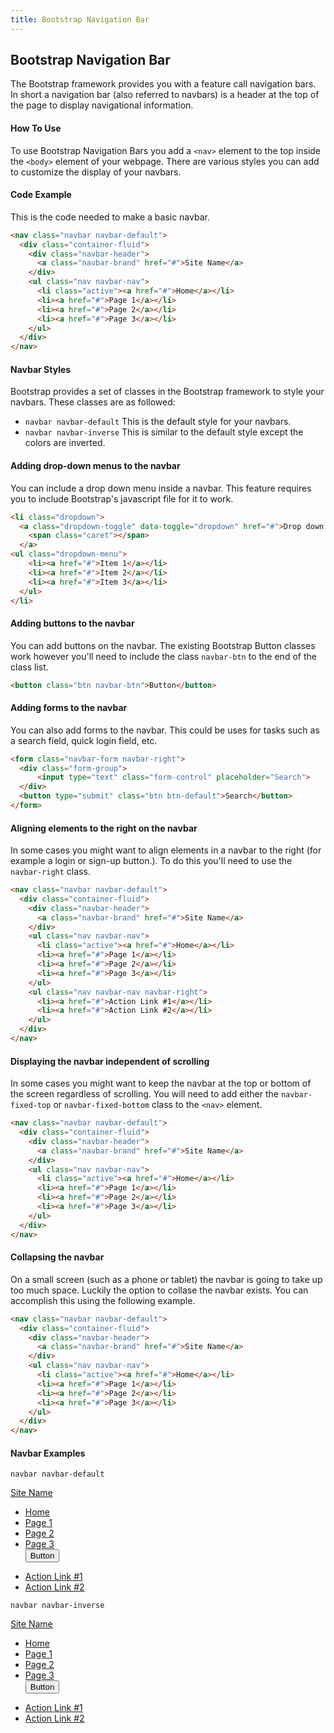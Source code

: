 ```yaml
---
title: Bootstrap Navigation Bar
---
```

## Bootstrap Navigation Bar

The Bootstrap framework provides you with a feature call navigation bars. In short a navigation bar (also referred to navbars) is a header at the top of the page to display navigational information.

#### How To Use
To use Bootstrap Navigation Bars you add a `<nav>` element to the top inside the `<body>` element of your webpage. There are various styles you can add to customize the display of your navbars.

#### Code Example
This is the code needed to make a basic navbar.
```html
<nav class="navbar navbar-default">
  <div class="container-fluid">
    <div class="navbar-header">
      <a class="navbar-brand" href="#">Site Name</a>
    </div>
    <ul class="nav navbar-nav">
      <li class="active"><a href="#">Home</a></li>
      <li><a href="#">Page 1</a></li>
      <li><a href="#">Page 2</a></li>
      <li><a href="#">Page 3</a></li>
    </ul>
  </div>
</nav>
```

#### Navbar Styles
Bootstrap provides a set of classes in the Bootstrap framework to style your navbars. These classes are as followed:
* `navbar navbar-default` This is the default style for your navbars.
* `navbar navbar-inverse` This is similar to the default style except the colors are inverted.

#### Adding drop-down menus to the navbar
You can include a drop down menu inside a navbar. This feature requires you to include Bootstrap's javascript file for it to work.
```html
<li class="dropdown">
  <a class="dropdown-toggle" data-toggle="dropdown" href="#">Drop down
    <span class="caret"></span>
  </a>
<ul class="dropdown-menu">
    <li><a href="#">Item 1</a></li>
    <li><a href="#">Item 2</a></li>
    <li><a href="#">Item 3</a></li>
  </ul>
</li>
```

#### Adding buttons to the navbar
You can add buttons on the navbar. The existing Bootstrap Button classes work however you'll need to include the class `navbar-btn` to the end of the class list.
```html
<button class="btn navbar-btn">Button</button>
```

#### Adding forms to the navbar
You can also add forms to the navbar. This could be uses for tasks such as a search field, quick login field, etc.
```html
<form class="navbar-form navbar-right">
  <div class="form-group">
      <input type="text" class="form-control" placeholder="Search">
  </div>  
  <button type="submit" class="btn btn-default">Search</button>  
</form>
```

#### Aligning elements to the right on the navbar
In some cases you might want to align elements in a navbar to the right (for example a login or sign-up button.). To do this you'll need to use the `navbar-right` class.
```html
<nav class="navbar navbar-default">
  <div class="container-fluid">
    <div class="navbar-header">
      <a class="navbar-brand" href="#">Site Name</a>
    </div>
    <ul class="nav navbar-nav">
      <li class="active"><a href="#">Home</a></li>
      <li><a href="#">Page 1</a></li>
      <li><a href="#">Page 2</a></li>
      <li><a href="#">Page 3</a></li>
    </ul>
    <ul class="nav navbar-nav navbar-right">
      <li><a href="#">Action Link #1</a></li>
      <li><a href="#">Action Link #2</a></li>
    </ul>
  </div>
</nav>
```

#### Displaying the navbar independent of scrolling
In some cases you might want to keep the navbar at the top or bottom of the screen regardless of scrolling. You will need to add either the `navbar-fixed-top` or `navbar-fixed-bottom` class to the `<nav>` element.
```html
<nav class="navbar navbar-default">
  <div class="container-fluid">
    <div class="navbar-header">
      <a class="navbar-brand" href="#">Site Name</a>
    </div>
    <ul class="nav navbar-nav">
      <li class="active"><a href="#">Home</a></li>
      <li><a href="#">Page 1</a></li>
      <li><a href="#">Page 2</a></li>
      <li><a href="#">Page 3</a></li>
    </ul>
  </div>
</nav>
```

#### Collapsing the navbar
On a small screen (such as a phone or tablet) the navbar is going to take up too much space. Luckily the option to collase the navbar exists. You can accomplish this using the following example.
```html
<nav class="navbar navbar-default">
  <div class="container-fluid">
    <div class="navbar-header">
      <a class="navbar-brand" href="#">Site Name</a>
    </div>
    <ul class="nav navbar-nav">
      <li class="active"><a href="#">Home</a></li>
      <li><a href="#">Page 1</a></li>
      <li><a href="#">Page 2</a></li>
      <li><a href="#">Page 3</a></li>
    </ul>
  </div>
</nav>
```

#### Navbar Examples
<!-- A drop-down cannot be shown in the example unless we include Bootstrap's javascript file. -->
<!-- The id attributes are set in the example so clicking the links won't go to top of the page. -->
`navbar navbar-default`
<nav class="navbar navbar-default" id="navbar-default">
  <div class="container-fluid">
    <div class="navbar-header">
      <a class="navbar-brand" href="#navbar-default">Site Name</a>
    </div>
    <ul class="nav navbar-nav">
      <li class="active"><a href="#navbar-default">Home</a></li>
      <li><a href="#navbar-default">Page 1</a></li>
      <li><a href="#navbar-default">Page 2</a></li>
      <li><a href="#navbar-default">Page 3</a></li>
      <button class="btn navbar-btn">Button</button>
    </ul>
    <ul class="nav navbar-nav navbar-right">
      <li><a href="#navbar-default">Action Link #1</a></li>
      <li><a href="#navbar-default">Action Link #2</a></li>
    </ul>
  </div>
</nav>

`navbar navbar-inverse`
<nav class="navbar navbar-inverse" id="navbar-inverse">
  <div class="container-fluid">
    <div class="navbar-header">
      <a class="navbar-brand" href="#navbar-inverse">Site Name</a>
    </div>
    <ul class="nav navbar-nav">
      <li class="active"><a href="#navbar-inverse">Home</a></li>
      <li><a href="#navbar-inverse">Page 1</a></li>
      <li><a href="#navbar-inverse">Page 2</a></li>
      <li><a href="#navbar-inverse">Page 3</a></li>
      <button class="btn navbar-btn">Button</button>
    </ul>
    <ul class="nav navbar-nav navbar-right">
      <li><a href="#navbar-inverse">Action Link #1</a></li>
      <li><a href="#navbar-inverse">Action Link #2</a></li>
    </ul>
  </div>
</nav>
